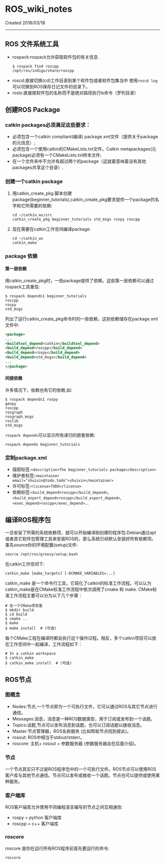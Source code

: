 # ROS_wiki_notes
Created 2018/03/18

---
## ROS 文件系统工具
+ rospack:rospack允许获取软件包的有关信息.
  ```
  $ rospack find roscpp
  /opt/ros/indigo/share/roscpp
  ```
+ roscd:直接切换(cd)工作目录到某个软件包或者软件包集当中
  使用`roscd log`可以切换到ROS保存日记文件的目录下。
+ rosls:直接按软件包的名称而不是绝对路径执行ls命令（罗列目录）

## 创建ROS Package
### catkin packages必须满足这些要求：
  + 必须包含一个catkin compliant(编译) package.xml文件（提供关于package的元信息）;
  + 必须包含一个使用catkin的CMakeLists.txt文件。Catkin metapackages(元package)必须有一个CMakeLists.txt样本文件;
  + 在一个文件夹中不允许有超过两个的package（这就着意味着没有其他packages共享这个目录）.
### 创建一个catkin package
  1. 用catkin_create_pkg 脚本创建package(beginner_tutorials),catkin_create_pkg要求提供一个package的名字和它所需要的依赖:
      ```
      cd ~/catkin_ws/src
      catkin_create_pkg beginner_tutorials std_msgs rospy roscpp
      ```
  2. 现在需要在catkin工作空间编译package:
      ```
      cd ~/catkin_ws
      catkin_make
      ```
### package 依赖
#### 第一层依赖
用catkin_create_pkg时，一些package提供了依赖。这些第一层依赖可以通过rospack工具重现:
  ```
  $ rospack depends1 beginner_tutorials 
  roscpp
  rospy
  std_msgs
  ```
列出了运行catkin_create_pkg命令时的一些依赖，这些依赖储存在package.xml文件中:
  ```xml
  <package>
  ...
  <buildtool_depend>catkin</buildtool_depend>
  <build_depend>roscpp</build_depend>
  <build_depend>rospy</build_depend>
  <build_depend>std_msgs</build_depend>
  ...
  </package>
  ```
#### 间接依赖
许多情况下，依赖也有它的依赖,如:
  ```
  $ rospack depends1 rospy
  genpy
  roscpp
  rosgraph
  rosgraph_msgs
  roslib
  std_msgs
  ```
`rospack depends`可以显示所有递归的嵌套依赖:
  ```
  rospack depends beginner_tutorials 
  ```
### 定制package.xml
+ 描叙标签:`<description>The beginner_tutorials package</description>`
+ 维护者标签:`<maintainer email="shuixin@todo.todo">shuixin</maintainer>`
+ 许可标签:`<license>TODO</license>`
+ 依赖标签:`<build_depend>roscpp</build_depend>`, `<build_export_depend>roscpp</build_export_depend>`, `<exec_depend>roscpp</exec_depend>`...

## 编译ROS程序包
一旦安装了所需的系统依赖项，就可以开始编译刚创建的程序包.Debian通过apt或者其它软件包管理工具来安装ROS的，那么系统已经默认安装好所有依赖项。事先source你的环境配置(setup)文件:
  ```
  source /opt/ros/groovy/setup.bash
  ```
在catkin工作空间下:
  ```
  catkin_make [make_targets] [-DCMAKE_VARIABLES=...]
  ```
catkin_make 是一个命令行工具，它简化了catkin的标准工作流程。可以认为catkin_make是在CMake标准工作流程中依次调用了cmake 和 make.
CMake标准工作流程主要可以分为以下几个步骤：
  ```
  # 在一个CMake项目里
  $ mkdir build
  $ cd build
  $ cmake ..
  $ make
  $ make install  # (可选)
  ```
每个CMake工程在编译时都会执行这个操作过程。相反，多个catkin项目可以放在工作空间中一起编译，工作流程如下：
  ```
  # In a catkin workspace
  $ catkin_make
  $ catkin_make install  # (可选)
  ```

## ROS节点
### 图概念
+ Nodes:节点,一个节点即为一个可执行文件，它可以通过ROS与其它节点进行通信。
+ Messages:消息，消息是一种ROS数据类型，用于订阅或发布到一个话题。
+ Topics:话题,节点可以发布消息到话题，也可以订阅话题以接收消息。
+ Master:节点管理器，ROS名称服务 (比如帮助节点找到彼此)。
+ rosout: ROS中相当于stdout/stderr。
+ roscore: 主机+ rosout + 参数服务器 (参数服务器会在后面介绍)。
### 节点
一个节点其实只不过是ROS程序包中的一个可执行文件。ROS节点可以使用ROS客户库与其他节点通信。节点可以发布或接收一个话题。节点也可以提供或使用某种服务。
### 客户端库
ROS客户端库允许使用不同编程语言编写的节点之间互相通信:
+ rospy = python 客户端库
+ roscpp = c++ 客户端库
### roscore
roscore 是你在运行所有ROS程序前首先要运行的命令:
  ```
  roscore
  ```
